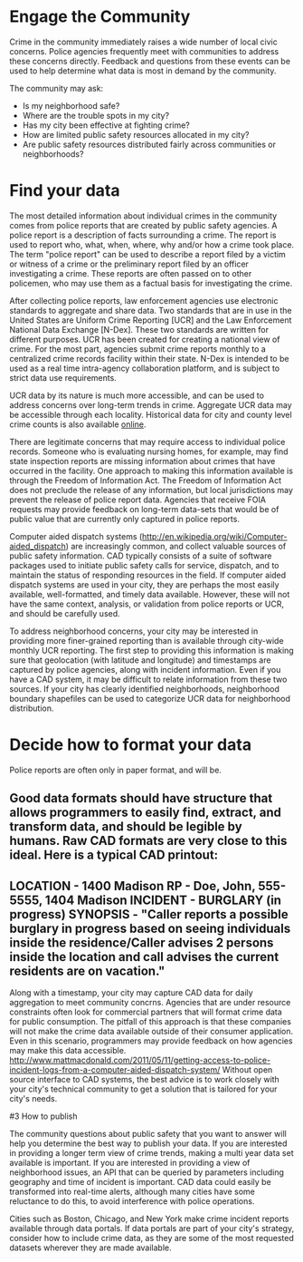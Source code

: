 # Engage the Community

Crime in the community immediately raises a wide number of local civic concerns. Police agencies frequently meet with communities to address these concerns directly.  Feedback and questions from these events can be used to help determine what data is most in demand by the community.

The community may ask:
* Is my neighborhood safe?
* Where are the trouble spots in my city?
* Has my city been effective at fighting crime?
* How are limited public safety resources allocated in my city?
* Are public safety resources distributed fairly across communities or neighborhoods?

# Find your data

The most detailed information about individual crimes in the community comes from police reports that are created by public safety agencies.  A police report is a description of facts surrounding a crime. The report is used to report who, what, when, where, why and/or how a crime took place. The term "police report" can be used to describe a report filed by a victim or witness of a crime or the preliminary report filed by an officer investigating a crime. These reports are often passed on to other policemen, who may use them as a factual basis for investigating the crime. 

After collecting police reports, law enforcement agencies use electronic standards to aggregate and share data.  Two standards that are in use in the United States are Uniform Crime Reporting [UCR] and the Law Enforcement National Data Exchange [N-Dex].  These two standards are written for different purposes.  UCR has been created for creating a national view of crime.  For the most part, agencies submit crime reports monthly to a centralized crime records facility within their state. N-Dex is intended to be used as a real time intra-agency collaboration platform, and is subject to strict data use requirements. 

UCR data by its nature is much more accessible, and can be used to address concerns over long-term trends in crime. Aggregate UCR data may be accessible through each locality.  Historical data for city and county level crime counts is also available [online](http://www.bjs.gov/ucrdata/). 

There are legitimate concerns that may require access to individual police records.  Someone who is evaluating nursing homes, for example, may find state inspection reports are missing information about crimes that have occurred in the facility.  One approach to making this information available is through the Freedom of Information Act. The Freedom of Information Act does not preclude the release of any information, but local jurisdictions may prevent the release of police report data.  Agencies that receive FOIA requests may provide feedback on long-term data-sets that would be of public value that are currently only captured in police reports.

Computer aided dispatch systems (http://en.wikipedia.org/wiki/Computer-aided_dispatch) are increasingly common, and collect valuable sources of public safety information.  CAD typically consists of a suite of software packages used to initiate public safety calls for service, dispatch, and to maintain the status of responding resources in the field. If computer aided dispatch systems are used in your city, they are perhaps the most easily available, well-formatted, and timely data available.  However, these will not have the same context, analysis, or validation from police reports or UCR, and should be carefully used.

To address neighborhood concerns, your city may be interested in providing more finer-grained reporting than is available through city-wide monthly UCR reporting.  The first step to providing this information is making sure that geolocation (with latitude and longitude) and timestamps are captured by police agencies, along with incident information.  Even if you have a CAD system, it may be difficult to relate information from these two sources.   If your city has clearly identified neighborhoods, neighborhood boundary shapefiles can be used to categorize UCR data for neighborhood distribution.

# Decide how to format your data

Police reports are often only in paper format, and will be.

Good data formats should have structure that allows programmers to easily find, extract, and transform data, and should be legible by humans.  Raw CAD formats are very close to this ideal.
Here is a typical CAD printout:
-----------------------------------
LOCATION - 1400 Madison
RP       - Doe, John, 555-5555, 1404 Madison
INCIDENT - BURGLARY (in progress)
SYNOPSIS - "Caller reports a possible burglary in progress based on seeing individuals 
inside the residence/Caller advises 2 persons inside the location and call advises 
the current residents are on vacation."
-----------------------------------

Along with a timestamp, your city may capture CAD data for daily aggregation to meet community concrns.  Agencies that are under resource constraints often look for commercial partners that will format crime data for public consumption.  The pitfall of this approach is that these companies will not make the crime data available outside of their consumer application.  Even in this scenario, programmers may provide feedback on how agencies may make this data accessible.  http://www.mattmacdonald.com/2011/05/11/getting-access-to-police-incident-logs-from-a-computer-aided-dispatch-system/  Without open source interface to CAD systems, the best advice is to work closely with your city's technical community to get a solution that is tailored for your city's needs.

#3 How to publish

The community questions about public safety that you want to answer will help you determine the best way to publish your data. If you are interested in providing a longer term view of crime trends, making a multi year data set available is important.  If you are interested in providing a view of neighborhood issues, an API that can be queried by parameters including geography and time of incident is important.  CAD data could easily be transformed into real-time alerts, although many cities have some reluctance to do this, to avoid interference with police operations.

Cities such as Boston, Chicago, and New York make crime incident reports available through data portals.  If data portals are part of your city's strategy, consider how to include crime data, as they are some of the most requested datasets wherever they are made available.




